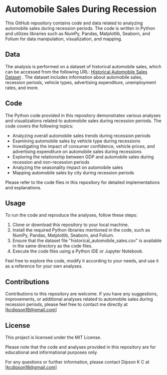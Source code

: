 # Automobile Sales During Recession
This GitHub repository contains code and data related to analyzing automobile sales during recession periods. The code is written in Python and utilizes libraries such as NumPy, Pandas, Matplotlib, Seaborn, and Folium for data manipulation, visualization, and mapping.

## Data
The analysis is performed on a dataset of historical automobile sales, which can be accessed from the following URL: [Historical Automobile Sales Dataset](https://cf-courses-data.s3.us.cloud-object-storage.appdomain.cloud/IBMDeveloperSkillsNetwork-DV0101EN-SkillsNetwork/Data%20Files/historical_automobile_sales.csv)
. The dataset includes information about automobile sales, recession periods, vehicle types, advertising expenditure, unemployment rates, and more.

## Code
The Python code provided in this repository demonstrates various analyses and visualizations related to automobile sales during recession periods. The code covers the following topics:

- Analyzing overall automobile sales trends during recession periods
- Examining automobile sales by vehicle type during recessions
- Investigating the impact of consumer confidence, vehicle prices, and advertising expenditure on automobile sales during recessions
- Exploring the relationship between GDP and automobile sales during recession and non-recession periods
- Analyzing the seasonality impact on automobile sales
- Mapping automobile sales by city during recession periods

Please refer to the code files in this repository for detailed implementations and explanations.

## Usage
To run the code and reproduce the analyses, follow these steps:

1. Clone or download this repository to your local machine.
2. Install the required Python libraries mentioned in the code, such as NumPy, Pandas, Matplotlib, Seaborn, and Folium.
3. Ensure that the dataset file "historical_automobile_sales.csv" is available in the same directory as the code files.
4. Execute the code files using a Python IDE or Jupyter Notebook.

Feel free to explore the code, modify it according to your needs, and use it as a reference for your own analyses.

## Contributions
Contributions to this repository are welcome. If you have any suggestions, improvements, or additional analyses related to automobile sales during recession periods, please feel free to contact me directly at [kcdipson18@gmail.com]


## License
This project is licensed under the MIT License.

Please note that the code and analyses provided in this repository are for educational and informational purposes only.

For any questions or further information, please contact Dipson K C at [kcdipson18@gmail.com]
